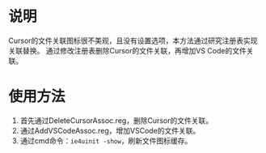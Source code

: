 # 说明
Cursor的文件关联图标很不美观，且没有设置选项，本方法通过研究注册表实现关联替换。
通过修改注册表删除Cursor的文件关联，再增加VS Code的文件关联。
# 使用方法
1. 首先通过DeleteCursorAssoc.reg，删除Cursor的文件关联。
2. 通过AddVSCodeAssoc.reg，增加VSCode的文件关联。
3. 通过cmd命令：`ie4uinit -show`，刷新文件图标缓存。
